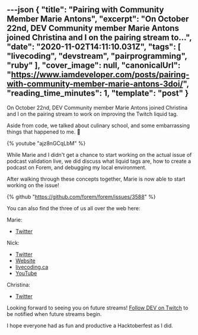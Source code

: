 ---json
{
  "title": "Pairing with Community Member Marie Antons",
  "excerpt": "On October 22nd, DEV Community member Marie Antons joined Christina and I on the pairing stream to...",
  "date": "2020-11-02T14:11:10.031Z",
  "tags": [
    "livecoding",
    "devstream",
    "pairprogramming",
    "ruby"
  ],
  "cover_image": null,
  "canonicalUrl": "https://www.iamdeveloper.com/posts/pairing-with-community-member-marie-antons-3doi/",
  "reading_time_minutes": 1,
  "template": "post"
}
---

On October 22nd, DEV Community member Marie Antons joined Christina and I on the pairing stream to work on improving the Twitch liquid tag.

Aside from code, we talked about culinary school, and some embarrassing things that happened to me. 🤣

{% youtube "ajz8nGCqLbM" %}

While Marie and I didn't get a chance to start working on the actual issue of podcast validation live, we did discuss what liquid tags are, how to create a podcast on Forem, and debugging my local environment. 

After walking through these concepts together, Marie is now able to start working on the issue!

{% github "https://github.com/forem/forem/issues/3588" %}

You can also find the three of us all over the web here:

Marie:

* [Twitter](https://twitter.com/MarieAntons)

Nick:

* [Twitter](https://twitter.com/nickytonline)
* [Website](https://iamdeveloper.com/)
* [livecoding.ca](https://livecoding.ca)
* [YouTube](https://youtube.iamdeveloper.com)

Christina:

* [Twitter](https://twitter.com/coffeecraftcode)

Looking forward to seeing you on future streams! [Follow DEV on Twitch](twitch.tv/thepracticaldev) to be notified when future streams begin. 

I hope everyone had as fun and productive a Hacktoberfest as I did.
